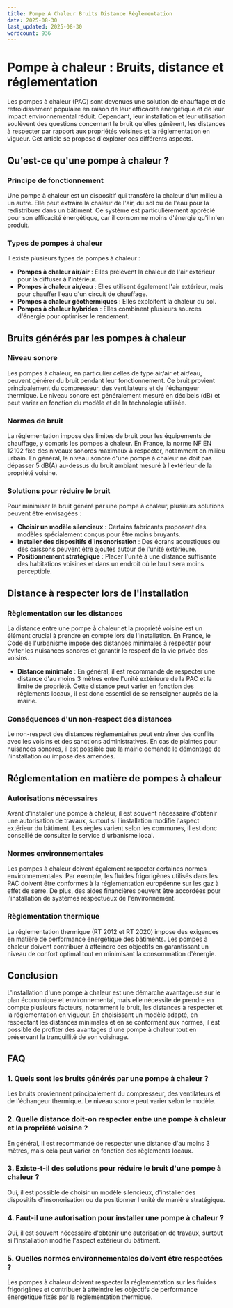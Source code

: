 ```yaml
---
title: Pompe A Chaleur Bruits Distance Réglementation
date: 2025-08-30
last_updated: 2025-08-30
wordcount: 936
---
```


# Pompe à chaleur : Bruits, distance et réglementation

Les pompes à chaleur (PAC) sont devenues une solution de chauffage et de refroidissement populaire en raison de leur efficacité énergétique et de leur impact environnemental réduit. Cependant, leur installation et leur utilisation soulèvent des questions concernant le bruit qu'elles génèrent, les distances à respecter par rapport aux propriétés voisines et la réglementation en vigueur. Cet article se propose d'explorer ces différents aspects.

## Qu'est-ce qu'une pompe à chaleur ?

### Principe de fonctionnement

Une pompe à chaleur est un dispositif qui transfère la chaleur d'un milieu à un autre. Elle peut extraire la chaleur de l'air, du sol ou de l'eau pour la redistribuer dans un bâtiment. Ce système est particulièrement apprécié pour son efficacité énergétique, car il consomme moins d'énergie qu'il n'en produit.

### Types de pompes à chaleur

Il existe plusieurs types de pompes à chaleur :

- **Pompes à chaleur air/air** : Elles prélèvent la chaleur de l'air extérieur pour la diffuser à l'intérieur.
- **Pompes à chaleur air/eau** : Elles utilisent également l'air extérieur, mais pour chauffer l'eau d'un circuit de chauffage.
- **Pompes à chaleur géothermiques** : Elles exploitent la chaleur du sol.
- **Pompes à chaleur hybrides** : Elles combinent plusieurs sources d'énergie pour optimiser le rendement.

## Bruits générés par les pompes à chaleur

### Niveau sonore

Les pompes à chaleur, en particulier celles de type air/air et air/eau, peuvent générer du bruit pendant leur fonctionnement. Ce bruit provient principalement du compresseur, des ventilateurs et de l'échangeur thermique. Le niveau sonore est généralement mesuré en décibels (dB) et peut varier en fonction du modèle et de la technologie utilisée.

### Normes de bruit

La réglementation impose des limites de bruit pour les équipements de chauffage, y compris les pompes à chaleur. En France, la norme NF EN 12102 fixe des niveaux sonores maximaux à respecter, notamment en milieu urbain. En général, le niveau sonore d'une pompe à chaleur ne doit pas dépasser 5 dB(A) au-dessus du bruit ambiant mesuré à l'extérieur de la propriété voisine.

### Solutions pour réduire le bruit

Pour minimiser le bruit généré par une pompe à chaleur, plusieurs solutions peuvent être envisagées :

- **Choisir un modèle silencieux** : Certains fabricants proposent des modèles spécialement conçus pour être moins bruyants.
- **Installer des dispositifs d'insonorisation** : Des écrans acoustiques ou des caissons peuvent être ajoutés autour de l'unité extérieure.
- **Positionnement stratégique** : Placer l'unité à une distance suffisante des habitations voisines et dans un endroit où le bruit sera moins perceptible.

## Distance à respecter lors de l'installation

### Règlementation sur les distances

La distance entre une pompe à chaleur et la propriété voisine est un élément crucial à prendre en compte lors de l'installation. En France, le Code de l'urbanisme impose des distances minimales à respecter pour éviter les nuisances sonores et garantir le respect de la vie privée des voisins.

- **Distance minimale** : En général, il est recommandé de respecter une distance d'au moins 3 mètres entre l'unité extérieure de la PAC et la limite de propriété. Cette distance peut varier en fonction des règlements locaux, il est donc essentiel de se renseigner auprès de la mairie.

### Conséquences d'un non-respect des distances

Le non-respect des distances réglementaires peut entraîner des conflits avec les voisins et des sanctions administratives. En cas de plaintes pour nuisances sonores, il est possible que la mairie demande le démontage de l'installation ou impose des amendes.

## Réglementation en matière de pompes à chaleur

### Autorisations nécessaires

Avant d'installer une pompe à chaleur, il est souvent nécessaire d'obtenir une autorisation de travaux, surtout si l'installation modifie l'aspect extérieur du bâtiment. Les règles varient selon les communes, il est donc conseillé de consulter le service d'urbanisme local.

### Normes environnementales

Les pompes à chaleur doivent également respecter certaines normes environnementales. Par exemple, les fluides frigorigènes utilisés dans les PAC doivent être conformes à la réglementation européenne sur les gaz à effet de serre. De plus, des aides financières peuvent être accordées pour l'installation de systèmes respectueux de l'environnement.

### Règlementation thermique

La réglementation thermique (RT 2012 et RT 2020) impose des exigences en matière de performance énergétique des bâtiments. Les pompes à chaleur doivent contribuer à atteindre ces objectifs en garantissant un niveau de confort optimal tout en minimisant la consommation d'énergie.

## Conclusion

L'installation d'une pompe à chaleur est une démarche avantageuse sur le plan économique et environnemental, mais elle nécessite de prendre en compte plusieurs facteurs, notamment le bruit, les distances à respecter et la réglementation en vigueur. En choisissant un modèle adapté, en respectant les distances minimales et en se conformant aux normes, il est possible de profiter des avantages d'une pompe à chaleur tout en préservant la tranquillité de son voisinage.

## FAQ

### 1. Quels sont les bruits générés par une pompe à chaleur ?

Les bruits proviennent principalement du compresseur, des ventilateurs et de l'échangeur thermique. Le niveau sonore peut varier selon le modèle.

### 2. Quelle distance doit-on respecter entre une pompe à chaleur et la propriété voisine ?

En général, il est recommandé de respecter une distance d'au moins 3 mètres, mais cela peut varier en fonction des règlements locaux.

### 3. Existe-t-il des solutions pour réduire le bruit d'une pompe à chaleur ?

Oui, il est possible de choisir un modèle silencieux, d'installer des dispositifs d'insonorisation ou de positionner l'unité de manière stratégique.

### 4. Faut-il une autorisation pour installer une pompe à chaleur ?

Oui, il est souvent nécessaire d'obtenir une autorisation de travaux, surtout si l'installation modifie l'aspect extérieur du bâtiment.

### 5. Quelles normes environnementales doivent être respectées ?

Les pompes à chaleur doivent respecter la réglementation sur les fluides frigorigènes et contribuer à atteindre les objectifs de performance énergétique fixés par la réglementation thermique.